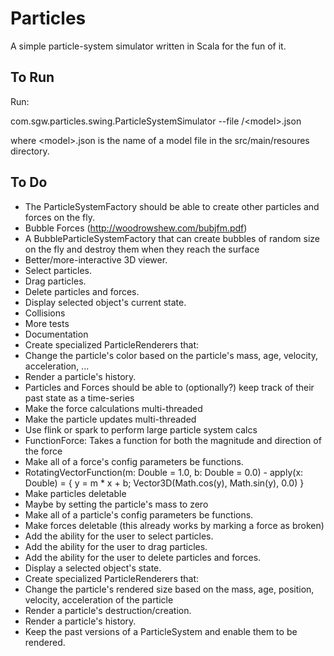 Particles
=========

A simple particle-system simulator written in Scala for the fun of it.

To Run
------

Run:

com.sgw.particles.swing.ParticleSystemSimulator --file /\<model\>.json

where \<model\>.json is the name of a model file in the src/main/resoures directory.

To Do
-----

* The ParticleSystemFactory should be able to create other particles and forces on the fly.
* Bubble Forces (http://woodrowshew.com/bubjfm.pdf)
 * A BubbleParticleSystemFactory that can create bubbles of random size on the fly and destroy them when they reach the surface
* Better/more-interactive 3D viewer.
 * Select particles.
 * Drag particles.
 * Delete particles and forces.
 * Display selected object's current state.
* Collisions
* More tests
* Documentation
* Create specialized ParticleRenderers that:
 * Change the particle's color based on the particle's mass, age, velocity, acceleration, ...
 * Render a particle's history.
* Particles and Forces should be able to (optionally?) keep track of their past state as a time-series
* Make the force calculations multi-threaded
* Make the particle updates multi-threaded
* Use flink or spark to perform large particle system calcs
* FunctionForce: Takes a function for both the magnitude and direction of the force
* Make all of a force's config parameters be functions.
* RotatingVectorFunction(m: Double = 1.0, b: Double = 0.0) - apply(x: Double) = { y = m * x + b; Vector3D(Math.cos(y), Math.sin(y), 0.0) }
* Make particles deletable
 * Maybe by setting the particle's mass to zero
* Make all of a particle's config parameters be functions.
* Make forces deletable (this already works by marking a force as broken)
* Add the ability for the user to select particles.
* Add the ability for the user to drag particles.
* Add the ability for the user to delete particles and forces.
* Display a selected object's state.
* Create specialized ParticleRenderers that:
 * Change the particle's rendered size based on the mass, age, position, velocity, acceleration of the particle
 * Render a particle's destruction/creation.
 *  Render a particle's history.
* Keep the past versions of a ParticleSystem and enable them to be rendered.
